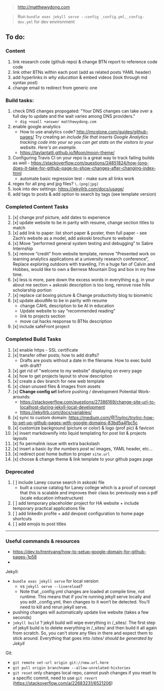 > http://matthewydong.com

> Run `bundle exec jekyll serve --config _config.yml,_config-dev.yml` for dev environment

## To do: 
	
### Content

1. link research code (github repo) & change BTN report to reference code code
1. link other BTNs within each post (add as related posts YAML header)
1. add hyperlinks in *why education* & embed videos (look through md syntax post)
1. change email to redirect from generic one

### Build tasks: 

1. check DNS changes propogated: "Your DNS changes can take over a full day to update and the wait varies among DNS providers." 
	- `dig +noall +answer matthewydong.com`
1. enable google analytics
	- How to use analytics code? http://jmcglone.com/guides/github-pages/ Try creating an _include file that inserts Google Analytics tracking code into your <head> so you can get stats on the visitors to your website. Here's an example._
	- https://taylantatli.github.io/Moon/moon-theme/
1. Configuring Travis CI on your repo is a great way to track failing builds as well - https://stackoverflow.com/questions/24851824/how-long-does-it-take-for-github-page-to-show-changes-after-changing-index-html
	- automate basic regression test - make sure all links work
1. regex for all png and jpg files?  `\.(png|jpg)`
1. look into dev settings: https://jekyllrb.com/docs/usage/ 
1. add tags to posts & add option to search by tags (see template version)

### Completed Content Tasks

1. [x] change prof picture, add dates to experience
1. [x] update website to be in parity with resume, change section titles to match
1. [x] add link to paper: list short paper & poster, then full paper - see Zach’s website as a model, add askoski brochure to website 
1. [x] Move “performed general system testing and debugging” to Sabre Internship
1. [x] remove “credit” from website template, remove "Presented work on learning analytics applications at a university research conference”, Replace exploring outdoors with traveling,  I'm a huge fan of Calvin and Hobbes, would like to own a Bernese Mountain Dog and box in my free time.
1. [x] less is more, pare down the excess words in everything e.g. in your about me section + askoski description is too long, remove rose hills scholarship portion
1. [x] replace cal boxing picture & Change productivity blog to biometric  
1. [x] update aboutMe to be in parity with resume
	- change CAHL description to be AI in education
	- Update website to say “recommended reading”
	- link to projects section
	- move cal hacks response to BTNs description 
1. [x] include safeFront project

### Completed Build Tasks

1. [x] enable https - SSL certificate
1. [x] transfer other posts; how to add drafts? 
	- Drafts are posts without a date in the filename.  How to exec build with draft? 
1. [x] get rid of "welcome to my website" displaying on every page
1. [x] how to get projects layout to show description
1. [x] create a dev branch for new web template
1. [x] clean unused files & images from assets
1. [x] **Change config url** before pushing / development
	Potential Work-arounds: 
	- https://stackoverflow.com/questions/27386169/change-site-url-to-localhost-during-jekyll-local-development
	- https://jekyllrb.com/docs/variables/
1. [x] sync to custom domain: https://medium.com/@Tnylnc/tnylnc-how-to-set-up-github-pages-with-google-domains-83bd5a4fbc5c
1. [x] customize background (picture or color) & logo (prof pic) & favicon
1. [x] insert markdownify into liquid templating for post list & projects layouts
1. [x] fix permalink issue with extra backslash 
1. [x] insert a basic _by the numbers post_ w/ images, YAML header, etc... 
1. [x] redirect post home button to proper `site.url`
1. [x] choose & change theme & link template to your github pages page 


### Deprecated 

1. [ ] include Laney course search in askoski file 
	- built a course catalog for Laney college which is a proof of concept that this is scalable and improves their class bc previously was a pdf (scale education infrastructure)
1. [ ] add temporary placeholder project for HA website + include temporary practical applications file
1. [ ] add linkedIn profile + add devpost configuration to home page shortcuts 
1. [ ] add emojis to post titles 

--- 

### Useful commands & resources 

- https://dev.to/trentyang/how-to-setup-google-domain-for-github-pages-1p58
- 

Jekyll:
- `bundle exec jekyll serve` for local version 
	- vs `jekyll serve --livereload`? 
	- Note that _config.yml changes are loaded at compile time, not runtime. This means that if you’re running jekyll serve locally and you edit _config.yml, then changes to it won’t be detected. You’ll need to kill and rerun jekyll serve.
- pushing changes will automatically update live website (takes a few seconds)
- `jekyll build` ? 
	jekyll build will wipe everything in /_sites/. The first step of jekyll build is to delete everything in /_sites/ and then build it all again from scratch. So, you can’t store any files in there and expect them to stick around. Everything that goes into /_sites/ should be generated by Jekyll_

Git:

- `git remote set-url origin git://new.url.here`
- `git pull origin branchname --allow-unrelated-histories`
- `git reset` only changes local repo, cannot push changes if you reset to a specific commit, need to use `git revert` (https://stackoverflow.com/a/22683231/6521206)



